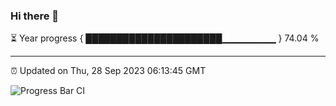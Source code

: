 ### Hi there 👋

⏳ Year progress { ██████████████████████▁▁▁▁▁▁▁▁ } 74.04 %

---

⏰ Updated on Thu, 28 Sep 2023 06:13:45 GMT

![Progress Bar CI](https://github.com/liununu/liununu/workflows/Progress%20Bar%20CI/badge.svg)

